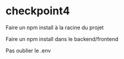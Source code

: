 # checkpoint4

Faire un npm install à la racine du projet

Faire un npm install dans le backend/frontend

Pas oublier le .env
